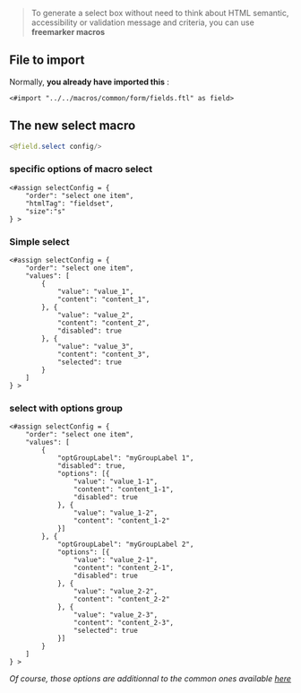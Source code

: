 > To generate a select box without need to think about HTML semantic, accessibility or validation message and criteria, you can use **freemarker macros**

## File to import

Normally, **you already have imported this** :

```ftl
<#import "../../macros/common/form/fields.ftl" as field>
```

## The new select macro

```java
<@field.select config/>
```

### specific options of macro select

```ftl
<#assign selectConfig = {
    "order": "select one item",
    "htmlTag": "fieldset",
    "size":"s"
} >
```

### Simple select

```ftl
<#assign selectConfig = {
    "order": "select one item",
    "values": [
        {
            "value": "value_1",
            "content": "content_1",
        }, {
            "value": "value_2",
            "content": "content_2",
            "disabled": true
        }, {
            "value": "value_3",
            "content": "content_3",
            "selected": true
        }
    ]
} >
```

### select with options group 

```ftl
<#assign selectConfig = {
    "order": "select one item",
    "values": [
        {
            "optGroupLabel": "myGroupLabel 1",
            "disabled": true,
            "options": [{
                "value": "value_1-1",
                "content": "content_1-1",
                "disabled": true
            }, {
                "value": "value_1-2",
                "content": "content_1-2"
            }]
        }, {
            "optGroupLabel": "myGroupLabel 2",
            "options": [{
                "value": "value_2-1",
                "content": "content_2-1",
                "disabled": true
            }, {
                "value": "value_2-2",
                "content": "content_2-2"
            }, {
                "value": "value_2-3",
                "content": "content_2-3",
                "selected": true
            }]
        }
    ]
} >
```

_Of course, those options are additionnal to the common ones available [here](/Components/form/freemarker/)_
